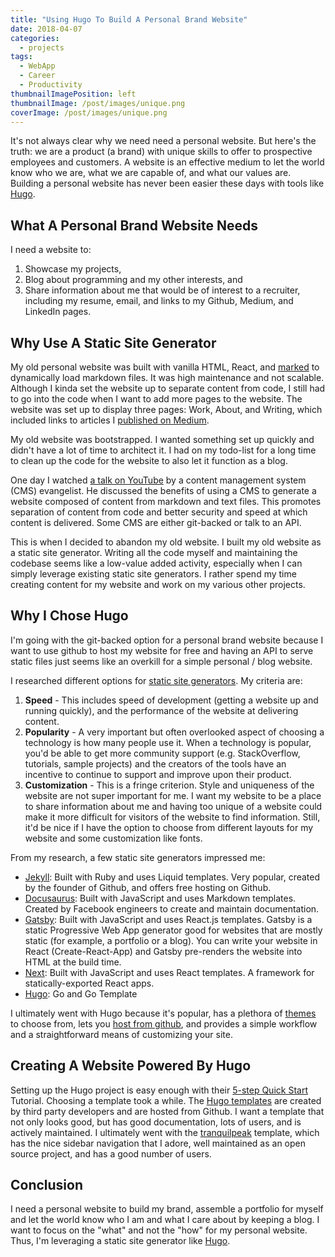 ```yaml
---
title: "Using Hugo To Build A Personal Brand Website"
date: 2018-04-07
categories:
  - projects
tags:
  - WebApp
  - Career
  - Productivity
thumbnailImagePosition: left
thumbnailImage: /post/images/unique.png
coverImage: /post/images/unique.png
---
```


It's not always clear why we need need a personal website. But here's the truth: we are a product (a brand) with unique skills to offer to prospective employees and customers. A website is an effective medium to let the world know who we are, what we are capable of, and what our values are. Building a personal website has never been easier these days with tools like [Hugo](https://gohugo.io/).

<!--more-->

## What A Personal Brand Website Needs
I need a website to:

1. Showcase my projects,
2. Blog about programming and my other interests, and
3. Share information about me that would be of interest to a recruiter, including my resume, email, and links to my Github, Medium, and LinkedIn pages.

## Why Use A Static Site Generator
My old personal website was built with vanilla HTML, React, and [marked](https://github.com/markedjs/marked) to dynamically load markdown files. It was high maintenance and not scalable. Although I kinda set the website up to separate content from code, I still had to go into the code when I want to add more pages to the website. The website was set up to display three pages: Work, About, and Writing, which included links to articles I [published on Medium](https://medium.com/@xiaoyunyang/latest).

My old website was bootstrapped. I wanted something set up quickly and didn't have a lot of time to architect it. I had on my todo-list for a long time to clean up the code for the website to also let it function as a blog.

One day I watched [a talk on YouTube](https://www.youtube.com/watch?v=KX4G49ZrvY0) by a content management system (CMS) evangelist. He discussed the benefits of using a CMS to generate a website composed of content from markdown and text files. This promotes separation of content from code and better security and speed at which content is delivered. Some CMS are either git-backed or talk to an API.

This is when I decided to abandon my old website. I built my old website as a static site generator. Writing all the code myself and maintaining the codebase seems like a low-value added activity, especially when I can simply leverage existing static site generators. I rather spend my time creating content for my website and work on my various other projects.

## Why I Chose Hugo
I'm going with the git-backed option for a personal brand website because I want to use github to host my website for free and having an API to serve static files just seems like an overkill for a simple personal / blog website.

I researched different options for [static site generators](https://www.netlify.com/blog/2016/05/02/top-ten-static-website-generators/). My criteria are:

1. **Speed** - This includes speed of development (getting a website up and running quickly), and the performance of the website at delivering content.
2. **Popularity** - A very important but often overlooked aspect of choosing a technology is how many people use it. When a technology is popular, you'd be able to get more community support (e.g. StackOverflow, tutorials, sample projects) and the creators of the tools have an incentive to continue to support and improve upon their product.
3. **Customization**  - This is a fringe criterion. Style and uniqueness of the website are not super important for me. I want my website to be a place to share information about me and having too unique of a website could make it more difficult for visitors of the website to find information. Still, it'd be nice if I have the option to choose from different layouts for my website and some customization like fonts.

From my research, a few static site generators impressed me:

* [Jekyll](https://jekyllrb.com/): Built with Ruby and uses Liquid templates. Very popular, created by the founder of Github, and offers free hosting on Github.
* [Docusaurus](https://docusaurus.io/): Built with JavaScript and uses Markdown templates. Created by Facebook engineers to create and maintain documentation.
* [Gatsby](https://www.gatsbyjs.org/): Built with JavaScript and uses React.js templates. Gatsby is a static Progressive Web App generator good for websites that are mostly static (for example, a portfolio or a blog). You can write your website in React (Create-React-App) and Gatsby pre-renders the website into HTML at the build time.
* [Next](https://github.com/zeit/next.js): Built with JavaScript and uses React templates. A framework for statically-exported React apps.
* [Hugo](https://gohugo.io/): Go and Go Template

I ultimately went with Hugo because it's popular, has a plethora of [themes](https://themes.gohugo.io/) to choose from, lets you [host from github](https://gohugo.io/hosting-and-deployment/hosting-on-github/), and provides a simple workflow and a straightforward means of customizing your site.

## Creating A Website Powered By Hugo
Setting up the Hugo project is easy enough with their [5-step Quick Start](https://gohugo.io/getting-started/quick-start/) Tutorial. Choosing a template took a while. The [Hugo templates](https://themes.gohugo.io/) are created by third party developers and are hosted from Github. I want a template that not only looks good, but has good documentation, lots of users, and is actively maintained. I ultimately went with the [tranquilpeak](https://github.com/kakawait/hugo-tranquilpeak-theme) template, which has the nice sidebar navigation that I adore, well maintained as an open source project, and has a good number of users.

## Conclusion
I need a personal website to build my brand, assemble a portfolio for myself and let the world know who I am and what I care about by keeping a blog. I want to focus on the "what" and not the "how" for my personal website. Thus, I'm leveraging a static site generator like [Hugo](https://gohugo.io/).
